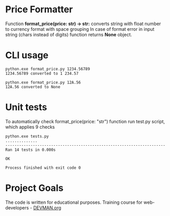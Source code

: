 # Price Formatter
Function **format_price(price: str) -> str:** converts string with float number to currency format with space grouping
In case of format error in input string (chars instead of digits) function returns **None** object.
# CLI usage
```
python.exe format_price.py 1234.56789
1234.56789 converted to 1 234.57
```
```
python.exe format_price.py 12A.56
12A.56 converted to None
```
# Unit tests
To automatically check format_price(price: "str") function run test.py script, which applies 9 checks
```
python.exe tests.py
..............
----------------------------------------------------------------------
Ran 14 tests in 0.000s

OK

Process finished with exit code 0
```
# Project Goals

The code is written for educational purposes. Training course for web-developers - [DEVMAN.org](https://devman.org)
